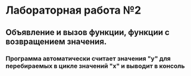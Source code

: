 # Лабораторная работа №2
## Объявление и вызов функции, функции с возвращением значения.
### Программа автоматически считает значения "y" для перебираемых в цикле значений "x" и выводит в консоль
